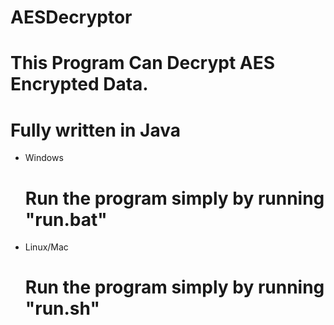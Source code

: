 # AESDecryptor

# This Program Can Decrypt AES Encrypted Data. 
# Fully written in Java

* Windows
  # Run the program simply by running "run.bat"
* Linux/Mac
  # Run the program simply by running "run.sh"
